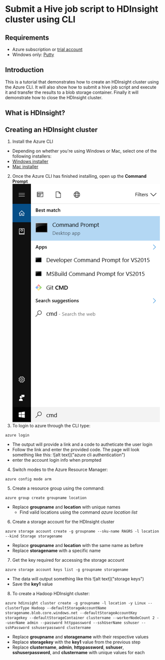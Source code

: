 # Submit a Hive job script to HDInsight cluster using CLI
## Requirements
* Azure subscription or [trial account](https://azure.microsoft.com/en-us/free/)
* Windows only: [Putty](http://www.chiark.greenend.org.uk/~sgtatham/putty/latest.html)

## Introduction
This is a tutorial that demonstrates how to create an HDInsight cluster using the Azure CLI. It will also show how to submit a hive job 
script and execute it and transfer the results to a blob storage container. Finally it will demonstrate how to close the HDInsight cluster.

## What is HDInsight?

## Creating an HDInsight cluster
1. Install the Azure CLI
  * Depending on whether you're using Windows or Mac, select one of the following installers:
  * [Windows installer](http://aka.ms/webpi-azure-cli)
  * [Mac installer](http://aka.ms/mac-azure-cli)
2. Once the Azure CLI has finished installing, open up the **Command Prompt**
![alt text](https://github.com/jlock26/JonathanLockwoodAzure/blob/master/cmd.png "Command Prompt")
3. To login to azure through the CLI type:
```
azure login
```
* The output will provide a link and a code to autheticate the user login
* Follow the link and enter the provided code. The page will look something like this:
![alt text]("azure cli authentication")
* enter the account login info when prompted

4. Switch modes to the Azure Resource Manager:
```
azure config mode arm
```
5. Create a resource group using the command:
```
azure group create groupname location
```
* Replace **groupname** and **location** with unique names
  * Find valid locations using the command *azure location list*
6. Create a storage account for the HDInsight cluster
```
azure storage account create -g groupname --sku-name RAGRS -l location --kind Storage storagename
```
* Replace **groupname** and **location** with the same name as before
* Replace **storagename** with a specific name
7. Get the key required for accessing the storage account
```
azure storage account keys list -g groupname storagename
```
* The data will output something like this
![alt text]("storage keys")
* Save the **key1** value

8. To create a Hadoop HDInsight cluster:
```
azure hdinsight cluster create -g groupname -l location -y Linux --clusterType Hadoop --defaultStorageAccountName storagename.blob.core.windows.net --defaultStorageAccountKey storagekey --defaultStorageContainer clustername --workerNodeCount 2 --userName admin --password httppassword --sshUserName sshuser --sshPassword sshuserpassword clustername
```
* Replace **groupname** and **storagename** with their respective values
* Replace **storagekey** with the **key1** value from the previous step
* Replace **clustername**, **admin**, **httppassword**, **sshuser**, **sshuserpassword**, and **clustername** with unique values for each

